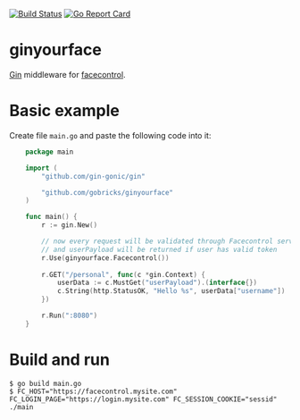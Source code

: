[![Build Status](https://travis-ci.org/gobricks/ginyourface.svg?branch=master)](https://travis-ci.org/gobricks/ginyourface)
[![Go Report Card](https://goreportcard.com/badge/github.com/gobricks/ginyourface)](https://goreportcard.com/report/github.com/gobricks/ginyourface)


# ginyourface

[Gin](https://github.com/gin-gonic/gin) middleware for [facecontrol](https://github.com/gobricks/facecontrol).

# Basic example

Create file `main.go` and paste the following code into it:

``` go
    package main

    import (
        "github.com/gin-gonic/gin"

        "github.com/gobricks/ginyourface"
    )

    func main() {
        r := gin.New()

        // now every request will be validated through Facecontrol service
        // and userPayload will be returned if user has valid token
        r.Use(ginyourface.Facecontrol())
        
        r.GET("/personal", func(c *gin.Context) {
            userData := c.MustGet("userPayload").(interface{})
            c.String(http.StatusOK, "Hello %s", userData["username"])
        })

        r.Run(":8080")
    }
```

# Build and run

```
$ go build main.go
$ FC_HOST="https://facecontrol.mysite.com" FC_LOGIN_PAGE="https://login.mysite.com" FC_SESSION_COOKIE="sessid" ./main
```